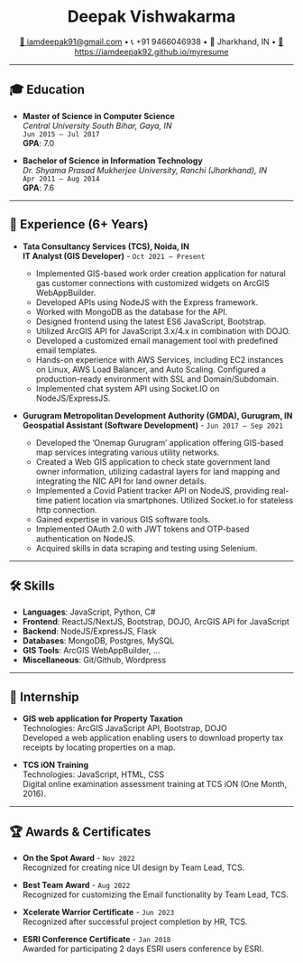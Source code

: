 <h1 align="center">Deepak Vishwakarma</h1>

<p align="center">
  <a href="mailto:iamdeepak91@gmail.com">📧 iamdeepak91@gmail.com</a> •
  📞 +91 9466046938 •
  📍 Jharkhand, IN •
  <a href="https://iamdeepak92.github.io/myresume" target="_blank">🔗 https://iamdeepak92.github.io/myresume</a>
</p>



---

## 🎓 Education

- **Master of Science in Computer Science**  
  _Central University South Bihar, Gaya, IN_  
  `Jun 2015 – Jul 2017`  
  **GPA**: 7.0

- **Bachelor of Science in Information Technology**  
  _Dr. Shyama Prasad Mukherjee University, Ranchi (Jharkhand), IN_  
  `Apr 2011 – Aug 2014`  
  **GPA**: 7.6

---

## 💼 Experience (6+ Years)

- **Tata Consultancy Services (TCS), Noida, IN**  
  **IT Analyst (GIS Developer)** - `Oct 2021 – Present`  
  - Implemented GIS-based work order creation application for natural gas customer connections with customized widgets on ArcGIS WebAppBuilder.
  - Developed APIs using NodeJS with the Express framework.
  - Worked with MongoDB as the database for the API.
  - Designed frontend using the latest ES6 JavaScript, Bootstrap.
  - Utilized ArcGIS API for JavaScript 3.x/4.x in combination with DOJO.
  - Developed a customized email management tool with predefined email templates.
  - Hands-on experience with AWS Services, including EC2 instances on Linux, AWS Load Balancer, and Auto Scaling. Configured a production-ready environment with SSL and Domain/Subdomain.
  - Implemented chat system API using Socket.IO on NodeJS/ExpressJS.

- **Gurugram Metropolitan Development Authority (GMDA), Gurugram, IN**  
  **Geospatial Assistant (Software Development)** - `Jun 2017 – Sep 2021`  
  - Developed the ’Onemap Gurugram’ application offering GIS-based map services integrating various utility networks.
  - Created a Web GIS application to check state government land owner information, utilizing cadastral layers for land mapping and integrating the NIC API for land owner details.
  - Implemented a Covid Patient tracker API on NodeJS, providing real-time patient location via smartphones. Utilized Socket.io for stateless http connection.
  - Gained expertise in various GIS software tools.
  - Implemented OAuth 2.0 with JWT tokens and OTP-based authentication on NodeJS.
  - Acquired skills in data scraping and testing using Selenium.

---

## 🛠 Skills

- **Languages**: JavaScript, Python, C#
- **Frontend**: ReactJS/NextJS, Bootstrap, DOJO, ArcGIS API for JavaScript
- **Backend**: NodeJS/ExpressJS, Flask
- **Databases**: MongoDB, Postgres, MySQL
- **GIS Tools**: ArcGIS WebAppBuilder, ...
- **Miscellaneous**: Git/Github, Wordpress

---

## 🎯 Internship

- **GIS web application for Property Taxation**  
  Technologies: ArcGIS JavaScript API, Bootstrap, DOJO  
  Developed a web application enabling users to download property tax receipts by locating properties on a map.

- **TCS iON Training**  
  Technologies: JavaScript, HTML, CSS  
  Digital online examination assessment training at TCS iON (One Month, 2016).

---

## 🏆 Awards & Certificates

- **On the Spot Award** - `Nov 2022`  
  Recognized for creating nice UI design by Team Lead, TCS.
  
- **Best Team Award** - `Aug 2022`  
  Recognized for customizing the Email functionality by Team Lead, TCS.

- **Xcelerate Warrior Certificate** - `Jun 2023`  
  Recognized after successful project completion by HR, TCS.

- **ESRI Conference Certificate** - `Jan 2018`  
  Awarded for participating 2 days ESRI users conference by ESRI.
